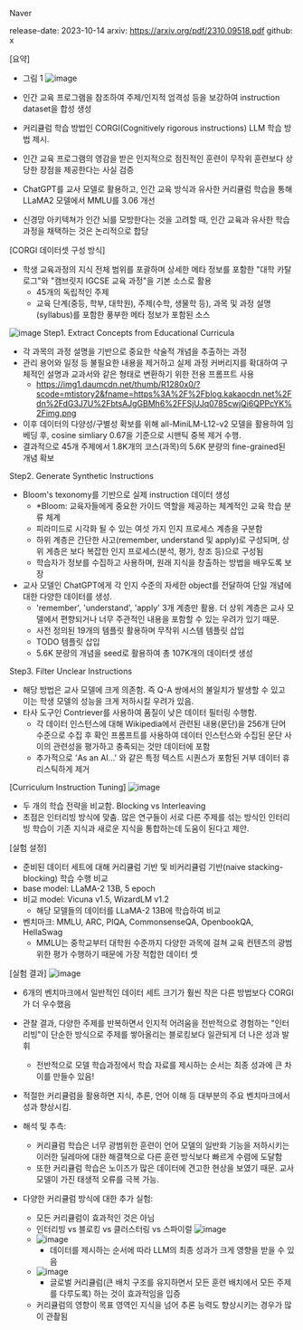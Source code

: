 Naver

release-date: 2023-10-14
arxiv: https://arxiv.org/pdf/2310.09518.pdf
github: x

[요약]
- 그림 1 ![image](https://github.com/SonWY2/paper_caputred_images_repo/assets/36894403/859084e3-2e28-4d1b-b77f-729e61eabfcb)
- 인간 교육 프로그램을 참조하여 주제/인지적 엄격성 등을 보강하여 instruction dataset을 합성 생성
- 커리큘럼 학습 방법인 CORGI(Cognitively rigorous instructions) LLM 학습 방법 제시.
- 인간 교육 프로그램의 영감을 받은 인지적으로 점진적인 훈련이 무작위 훈련보다 상당한 장점을 제공한다는 사실 검증
- ChatGPT를 교사 모델로 활용하고, 인간 교육 방식과 유사한 커리큘럼 학습을 통해 LLaMA2 모델에서 MMLU를 3.06 개선
  

- 신경망 아키텍쳐가 인간 뇌를 모방한다는 것을 고려할 때, 인간 교육과 유사한 학습 과정을 채택하는 것은 논리적으로 합당

[CORGI 데이터셋 구성 방식]
- 학생 교육과정의 지식 전체 범위를 포괄하며 상세한 메타 정보를 포함한 "대학 카탈로그"와 "캠브릿지 IGCSE 교육 과정"을 기본 소스로 활용
  - 45개의 독립적인 주제
  - 교육 단계(중등, 학부, 대학원), 주제(수학, 생물학 등), 과목 및 과정 설명(syllabus)를 포함한 풍부한 메타 정보가 포함된 소스
 
![image](https://github.com/SonWY2/paper_caputred_images_repo/assets/36894403/e105843c-0a94-4fec-8da6-e80216ac9f32)
Step1. Extract Concepts from Educational Curricula
- 각 과목의 과정 설명을 기반으로 중요한 삭술적 개념을 추출하는 과정
- 관리 용어와 일정 등 불필요한 내용을 제거하고 실제 과정 커버리지를 확대하여 구체적인 설명과 교과서와 같은 형태로 변환하기 위한 전용 프롬프트 사용
  - https://img1.daumcdn.net/thumb/R1280x0/?scode=mtistory2&fname=https%3A%2F%2Fblog.kakaocdn.net%2Fdn%2FdG3J7U%2FbtsAJgGBMh6%2FFSjUJq0785cwjQi6QPPcYK%2Fimg.png
- 이후 데이터의 다양성/구별성 확보를 위해 all-MiniLM-L12-v2 모델을 활용하여 임베딩 후, cosine simliary 0.67을 기준으로 시맨틱 중복 제거 수행.
- 결과적으로 45개 주제에서 1.8K개의 코스(과목)의 5.6K 분량의 fine-grained된 개념 확보

Step2. Generate Synthetic Instructions
- Bloom's texonomy를 기반으로 실제 instruction 데이터 생성
  - *Bloom: 교육자들에게 중요한 가이드 역할을 제공하는 체계적인 교육 학습 분류 체계
  - 피라미드로 시각화 될 수 있는 여섯 가지 인지 프로세스 계층을 구분함
  - 하위 계층은 간단한 사고(remember, understand 및 apply)로 구성되며, 상위 게층은 보다 복잡한 인지 프로세스(분석, 평가, 창조 등)으로 구성됨
  - 학습자가 정보를 수집하고 사용하며, 원래 지식을 창출하는 방법을 배우도록 보장
- 교사 모델인 ChatGPT에게 각 인지 수준의 자세한 object를 전달하여 단일 개념에 대한 다양한 데이터를 생성.
  - 'remember', 'understand', 'apply' 3개 계층만 활용. 더 상위 계층은 교사 모델에서 편향되거나 너무 주관적인 내용을 포함할 수 있는 우려가 있기 때문.
  - 사전 정의된 19개의 템플릿 활용하며 무작위 시스템 템플릿 삽입
  - TODO 템플릿 삽입
  - 5.6K 분량의 개념을 seed로 활용하여 총 107K개의 데이터셋 생성

Step3. Filter Unclear Instructions
  - 해당 방법은 교사 모델에 크게 의존함. 즉 Q-A 쌍에서의 불일치가 발생할 수 있고 이는 학생 모델의 성능을 크게 저하시킬 우려가 있음.
  - 타사 도구인 Contriever를 사용하여 품질이 낮은 데이터 필터링 수행함.
    - 각 데이터 인스턴스에 대해 Wikipedia에서 관련된 내용(문단)을 256개 단어 수준으로 수집 후 확인 프롬프트를 사용하여 데이터 인스턴스와 수집된 문단 사이의 관련성을 평가하고 충족되는 것만 데이터에 포함
    - 추가적으로 'As an AI...' 와 같은 특정 텍스트 시퀀스가 포함된 거부 데이터 휴리스틱하게 제거
  
[Curriculum Instruction Tuning]
![image](https://github.com/SonWY2/paper_caputred_images_repo/assets/36894403/00d66406-c222-43d3-8539-606c2ffc5dac)
- 두 개의 학습 전략을 비교함. Blocking vs Interleaving
- 초점은 인터리빙 방식에 맞춤. 많은 연구들이 서로 다른 주제를 섞는 방식인 인터리빙 학습이 기존 지식과 새로운 지식을 통합하는데 도움이 된다고 제안.

[실험 설정]
- 준비된 데이터 세트에 대해 커리큘럼 기반 및 비커리큘럼 기반(naive stacking-blocking) 학습 수행 비교
- base model: LLaMA-2 13B, 5 epoch
- 비교 model: Vicuna v1.5, WizardLM v1.2
  - 해당 모델들의 데이터를 LLaMA-2 13B에 학습하여 비교
- 벤치마크: MMLU, ARC, PIQA, CommonsenseQA, OpenbookQA, HellaSwag
  - MMLU는 중학교부터 대학원 수준까지 다양한 과목에 걸쳐 교육 컨텐츠의 광범위한 평가 수행하기 때문에 가장 적합한 데이터 셋
 
[실험 결과]
![image](https://github.com/SonWY2/paper_caputred_images_repo/assets/36894403/50b14aef-88e4-457f-89ed-638dc79e92d8)
- 6개의 벤치마크에서 일반적인 데이터 세트 크기가 훨씬 작은 다른 방법보다 CORGI가 더 우수했음
- 관찰 결과, 다양한 주제를 반복하면서 인지적 어려움을 전반적으로 경험하는 "인터리빙"이 단순한 방식으로 주제를 쌓아올리는 블로킹보다 일관되게 더 나은 성과 발휘
  - 전반적으로 모델 학습과정에서 학습 자료를 제시하는 순서는 최종 성과에 큰 차이를 만들수 있음!

- 적절한 커리큘럼을 활용하면 지식, 추론, 언어 이해 등 대부분의 주요 벤치마크에서 성과 향상시킴.
- 해석 및 추측:
  - 커리큘럼 학습은 너무 광범위한 훈련이 언어 모델의 일반화 기능을 저하시키는 이러한 딜레마에 대한 해결책으로 다른 훈련 방식보다 빠르게 수렴에 도달함
  - 또한 커리큘럼 학습은 노이즈가 많은 데이터에 견고한 현상을 보였기 때문. 교사 모델이 가진 태생적 오류를 극복 가능.

- 다양한 커리큘럼 방식에 대한 추가 실험:
  - 모든 커리큘럼이 효과적인 것은 아님
  - 인터리빙 vs 블로킹 vs 클러스터링 vs 스파이럴
    ![image](https://github.com/SonWY2/paper_caputred_images_repo/assets/36894403/f20ded89-da3f-4ee5-963a-cca6e3ec296b)
  - ![image](https://github.com/SonWY2/paper_caputred_images_repo/assets/36894403/211b44e5-4f74-4f76-8538-69b1401aa5e3)
    - 데이터를 제시하는 순서에 따라 LLM의 최종 성과가 크게 영향을 받을 수 있음
  - ![image](https://github.com/SonWY2/paper_caputred_images_repo/assets/36894403/df2c4dbf-6668-4b15-bad1-d04e63fbbc77)
    - 글로벌 커리큘럼(큰 배치 구조를 유지하면서 모든 훈련 배치에서 모든 주제를 다루도록) 하는 것이 효과적임을 입증
  - 커리큘럼의 영향이 목표 영역인 지식을 넘어 추론 능력도 향상시키는 경우가 많이 관촬됨





